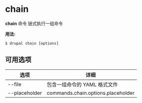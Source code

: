 # chain
**chain** 命令 链式执行一组命令

**用法:**
```
$ drupal chain [options] 
```

## 可用选项
选项 | 详细
-------|-------------
--file | 包含一组命令的 YAML 格式文件
--placeholder | commands.chain.options.placeholder
